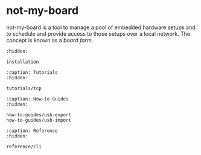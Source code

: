 # not-my-board

not-my-board is a tool to manage a pool of embedded hardware setups and to
schedule and provide access to those setups over a local network. The concept
is known as a *board farm*.

```{toctree}
:hidden:

installation
```

```{toctree}
:caption: Tutorials
:hidden:

tutorials/tcp
```

```{toctree}
:caption: How-to Guides
:hidden:

how-to-guides/usb-export
how-to-guides/usb-import
```

```{toctree}
:caption: Reference
:hidden:

reference/cli
```
